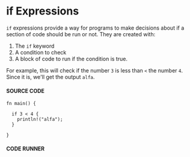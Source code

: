 # if Expressions

`if` expressions provide a way for programs to make
decisions about if a section of code should be
run or not. They are created with:

1. The `if` keyword
2. A condition to check
3. A block of code to run if the condition is true.

For example, this will check if the number `3` is
less than `<` the number `4`. Since it is, we'll get the output
`alfa`.

#### SOURCE CODE

```rust, noplayground, EXAMPLE1
fn main() {

  if 3 < 4 {
    println!("alfa");
  }

}
```

#### CODE RUNNER

```rust, editable, CODE1

```
